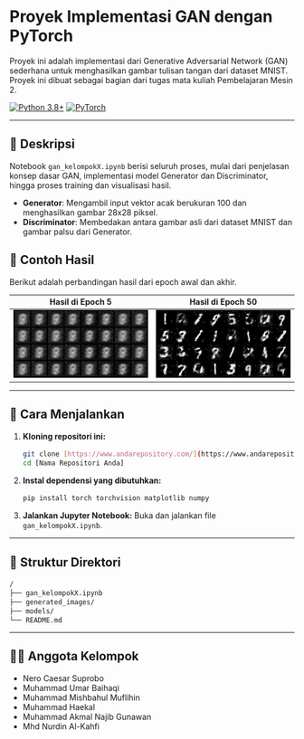 # Proyek Implementasi GAN dengan PyTorch

Proyek ini adalah implementasi dari Generative Adversarial Network (GAN) sederhana untuk menghasilkan gambar tulisan tangan dari dataset MNIST. Proyek ini dibuat sebagai bagian dari tugas mata kuliah Pembelajaran Mesin 2.

[![Python 3.8+](https://img.shields.io/badge/python-3.8+-blue.svg)](https://www.python.org/downloads/) [![PyTorch](https://img.shields.io/badge/PyTorch-1.9+-ee4c2c.svg)](https://pytorch.org/) 

---
## 📝 Deskripsi

Notebook `gan_kelompokX.ipynb` berisi seluruh proses, mulai dari penjelasan konsep dasar GAN, implementasi model Generator dan Discriminator, hingga proses training dan visualisasi hasil.

- **Generator**: Mengambil input vektor acak berukuran 100 dan menghasilkan gambar 28x28 piksel.
- **Discriminator**: Membedakan antara gambar asli dari dataset MNIST dan gambar palsu dari Generator.

## 📸 Contoh Hasil

Berikut adalah perbandingan hasil dari epoch awal dan akhir.

| Hasil di Epoch 5 | Hasil di Epoch 50 |
| :---: | :---: |
| <img src="generated_images/epoch_5.png" width="250"> | <img src="generated_images/epoch_50.png" width="250"> |

---
## 🚀 Cara Menjalankan

1.  **Kloning repositori ini:**
    ```bash
    git clone [https://www.andarepository.com/](https://www.andarepository.com/)
    cd [Nama Repositori Anda]
    ```

2.  **Instal dependensi yang dibutuhkan:**
    ```bash
    pip install torch torchvision matplotlib numpy
    ```

3.  **Jalankan Jupyter Notebook:**
    Buka dan jalankan file `gan_kelompokX.ipynb`.

---
## 📂 Struktur Direktori

```
/
├── gan_kelompokX.ipynb     
├── generated_images/       
├── models/                 
└── README.md
```

---
## 🧑‍💻 Anggota Kelompok

* Nero Caesar Suprobo
* Muhammad Umar Baihaqi
* Muhammad Mishbahul Muflihin
* Muhammad Haekal 
* Muhammad Akmal Najib Gunawan 
* Mhd Nurdin Al-Kahfi